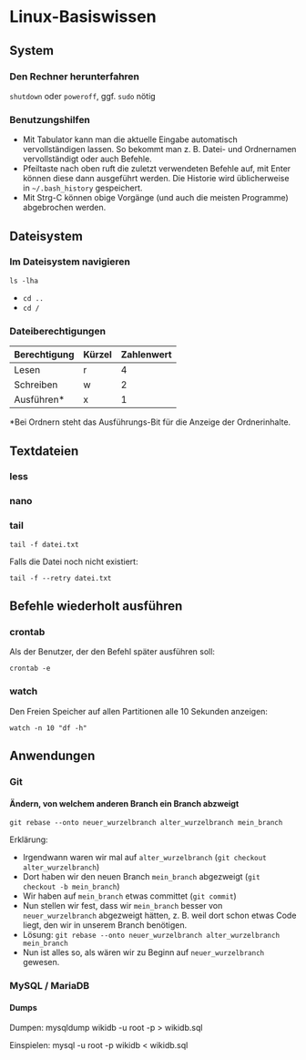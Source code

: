 # Linux-Basiswissen


## System

### Den Rechner herunterfahren

`shutdown` oder `poweroff`, ggf. `sudo` nötig


### Benutzungshilfen

* Mit Tabulator kann man die aktuelle Eingabe automatisch vervollständigen lassen.
So bekommt man z. B. Datei- und Ordnernamen vervollständigt oder auch Befehle.
* Pfeiltaste nach oben ruft die zuletzt verwendeten Befehle auf, mit Enter können diese dann ausgeführt werden.
  Die Historie wird üblicherweise in `~/.bash_history` gespeichert.
* Mit Strg-C können obige Vorgänge (und auch die meisten Programme) abgebrochen werden.


## Dateisystem

### Im Dateisystem navigieren


`ls -lha`

* `cd ..`
* `cd /`

### Dateiberechtigungen

Berechtigung | Kürzel | Zahlenwert
--- | --- | ---
Lesen | r | 4
Schreiben | w | 2
Ausführen* | x | 1

*Bei Ordnern steht das Ausführungs-Bit für die Anzeige der Ordnerinhalte.


## Textdateien

### less

### nano

### tail

`tail -f datei.txt`

Falls die Datei noch nicht existiert:

`tail -f --retry datei.txt`


## Befehle wiederholt ausführen

### crontab

Als der Benutzer, der den Befehl später ausführen soll:

`crontab -e`


### watch

Den Freien Speicher auf allen Partitionen alle 10 Sekunden anzeigen:

`watch -n 10 "df -h"`



## Anwendungen


### Git

#### Ändern, von welchem anderen Branch ein Branch abzweigt

`git rebase --onto neuer_wurzelbranch alter_wurzelbranch mein_branch`

Erklärung:
* Irgendwann waren wir mal auf `alter_wurzelbranch` (`git checkout alter_wurzelbranch`)
* Dort haben wir den neuen Branch `mein_branch` abgezweigt (`git checkout -b mein_branch`)
* Wir haben auf `mein_branch` etwas committet (`git commit`)
* Nun stellen wir fest, dass wir `mein_branch` besser von `neuer_wurzelbranch` abgezweigt hätten, z. B. weil dort schon etwas Code liegt, den wir in unserem Branch benötigen.
* Lösung: `git rebase --onto neuer_wurzelbranch alter_wurzelbranch mein_branch`
* Nun ist alles so, als wären wir zu Beginn auf `neuer_wurzelbranch` gewesen.


### MySQL / MariaDB

#### Dumps
Dumpen:
mysqldump wikidb -u root -p > wikidb.sql

Einspielen:
mysql -u root -p wikidb < wikidb.sql
